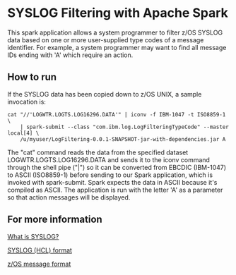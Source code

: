 # SYSLOG Filtering with Apache Spark

This spark application allows a system programmer to filter
z/OS SYSLOG data based on one or more user-supplied type codes of a message
identifier. For example, a system programmer may want to find all message IDs ending
with 'A' which require an action. 

## How to run
If the SYSLOG data has been copied down to z/OS UNIX, a sample invocation is:

```
cat "//'LOGWTR.LOGTS.LOG16296.DATA'" | iconv -f IBM-1047 -t ISO8859-1 \
	| spark-submit --class "com.ibm.log.LogFilteringTypeCode" --master local[4] \
	/u/myuser/LogFiltering-0.0.1-SNAPSHOT-jar-with-dependencies.jar A
```

The
"cat" command reads the data from the specified dataset
LOGWTR.LOGTS.LOG16296.DATA and sends it to the iconv command through the shell
pipe ("|") so it can be converted from EBCDIC (IBM-1047) to ASCII
(ISO8859-1) before sending to our Spark application, which is invoked with
spark-submit. Spark expects the data in ASCII because it's compiled as ASCII.
The application is run with the letter 'A' as a parameter so that action
messages will be displayed.

## For more information 

[What
is SYSLOG?](https://www.ibm.com/support/knowledgecenter/zosbasics/com.ibm.zos.zproblem/uslogs.htm)

[SYSLOG
(HCL) format](http://publibfp.dhe.ibm.com/cgi-bin/bookmgr/BOOKS/a3208541/70.1.1?SHELF=&DT=20110522083237&CASE=)

[z/OS
message format](https://www.ibm.com/support/knowledgecenter/SSLTBW_2.1.0/com.ibm.zos.v2r1.ieam100/msgfmt.htm)

